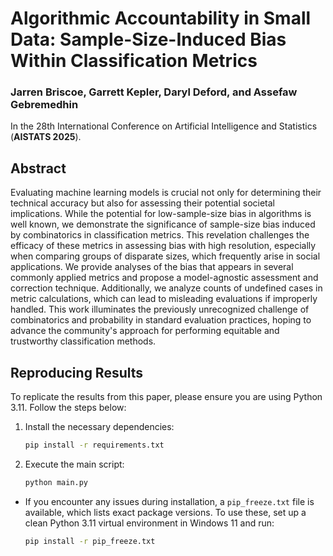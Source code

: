 # Algorithmic Accountability in Small Data: Sample-Size-Induced Bias Within Classification Metrics

### Jarren Briscoe, Garrett Kepler, Daryl Deford, and Assefaw Gebremedhin

In the 28th International Conference on Artificial Intelligence and Statistics (**AISTATS 2025**).

## Abstract
Evaluating machine learning models is crucial not only for determining their technical accuracy but also for assessing their potential societal implications. While the potential for low-sample-size bias in algorithms is well known, we demonstrate the significance of sample-size bias induced by combinatorics in classification metrics. This revelation challenges the efficacy of these metrics in assessing bias with high resolution, especially when comparing groups of disparate sizes, which frequently arise in social applications. We provide analyses of the bias that appears in several commonly applied metrics and propose a model-agnostic assessment and correction technique. Additionally, we analyze counts of undefined cases in metric calculations, which can lead to misleading evaluations if improperly handled. This work illuminates the previously unrecognized challenge of combinatorics and probability in standard evaluation practices, hoping to advance the community's approach for performing equitable and trustworthy classification methods.

## Reproducing Results

To replicate the results from this paper, please ensure you are using Python 3.11. Follow the steps below:
1. Install the necessary dependencies:
    ```bash
    pip install -r requirements.txt
    ```

2. Execute the main script:
    ```bash
    python main.py
    ```
- If you encounter any issues during installation, a `pip_freeze.txt` file is available, which lists exact package versions. To use these, set up a clean Python 3.11 virtual environment in Windows 11 and run:
    ```bash
    pip install -r pip_freeze.txt
    ```
